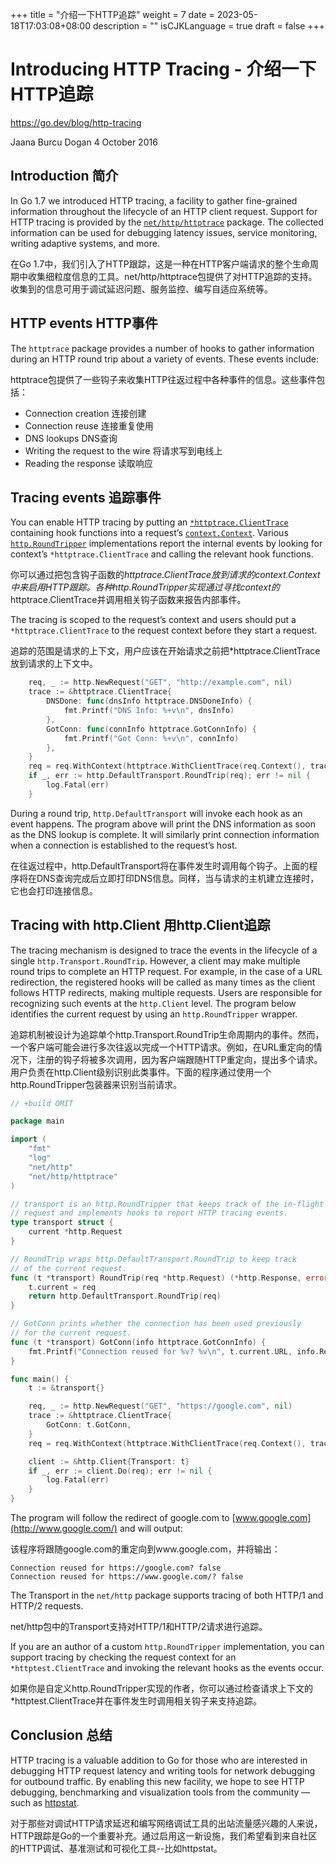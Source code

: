 +++
title = "介绍一下HTTP追踪"
weight = 7
date = 2023-05-18T17:03:08+08:00
description = ""
isCJKLanguage = true
draft = false
+++

# Introducing HTTP Tracing - 介绍一下HTTP追踪

https://go.dev/blog/http-tracing

Jaana Burcu Dogan
4 October 2016

## Introduction 简介

In Go 1.7 we introduced HTTP tracing, a facility to gather fine-grained information throughout the lifecycle of an HTTP client request. Support for HTTP tracing is provided by the [`net/http/httptrace`](https://go.dev/pkg/net/http/httptrace/) package. The collected information can be used for debugging latency issues, service monitoring, writing adaptive systems, and more.

在Go 1.7中，我们引入了HTTP跟踪，这是一种在HTTP客户端请求的整个生命周期中收集细粒度信息的工具。net/http/httptrace包提供了对HTTP追踪的支持。收集到的信息可用于调试延迟问题、服务监控、编写自适应系统等。

## HTTP events HTTP事件

The `httptrace` package provides a number of hooks to gather information during an HTTP round trip about a variety of events. These events include:

httptrace包提供了一些钩子来收集HTTP往返过程中各种事件的信息。这些事件包括：

- Connection creation 连接创建
- Connection reuse 连接重复使用
- DNS lookups DNS查询
- Writing the request to the wire 将请求写到电线上
- Reading the response 读取响应

## Tracing events 追踪事件

You can enable HTTP tracing by putting an [`*httptrace.ClientTrace`](https://go.dev/pkg/net/http/httptrace/#ClientTrace) containing hook functions into a request’s [`context.Context`](https://go.dev/pkg/context/#Context). Various [`http.RoundTripper`](https://go.dev/pkg/net/http/#RoundTripper) implementations report the internal events by looking for context’s `*httptrace.ClientTrace` and calling the relevant hook functions.

你可以通过把包含钩子函数的*httptrace.ClientTrace放到请求的context.Context中来启用HTTP跟踪。各种http.RoundTripper实现通过寻找context的*httptrace.ClientTrace并调用相关钩子函数来报告内部事件。

The tracing is scoped to the request’s context and users should put a `*httptrace.ClientTrace` to the request context before they start a request.

追踪的范围是请求的上下文，用户应该在开始请求之前把*httptrace.ClientTrace放到请求的上下文中。

```go linenums="1"
    req, _ := http.NewRequest("GET", "http://example.com", nil)
    trace := &httptrace.ClientTrace{
        DNSDone: func(dnsInfo httptrace.DNSDoneInfo) {
            fmt.Printf("DNS Info: %+v\n", dnsInfo)
        },
        GotConn: func(connInfo httptrace.GotConnInfo) {
            fmt.Printf("Got Conn: %+v\n", connInfo)
        },
    }
    req = req.WithContext(httptrace.WithClientTrace(req.Context(), trace))
    if _, err := http.DefaultTransport.RoundTrip(req); err != nil {
        log.Fatal(err)
    }
```

During a round trip, `http.DefaultTransport` will invoke each hook as an event happens. The program above will print the DNS information as soon as the DNS lookup is complete. It will similarly print connection information when a connection is established to the request’s host.

在往返过程中，http.DefaultTransport将在事件发生时调用每个钩子。上面的程序将在DNS查询完成后立即打印DNS信息。同样，当与请求的主机建立连接时，它也会打印连接信息。

## Tracing with http.Client 用http.Client追踪

The tracing mechanism is designed to trace the events in the lifecycle of a single `http.Transport.RoundTrip`. However, a client may make multiple round trips to complete an HTTP request. For example, in the case of a URL redirection, the registered hooks will be called as many times as the client follows HTTP redirects, making multiple requests. Users are responsible for recognizing such events at the `http.Client` level. The program below identifies the current request by using an `http.RoundTripper` wrapper.

追踪机制被设计为追踪单个http.Transport.RoundTrip生命周期内的事件。然而，一个客户端可能会进行多次往返以完成一个HTTP请求。例如，在URL重定向的情况下，注册的钩子将被多次调用，因为客户端跟随HTTP重定向，提出多个请求。用户负责在http.Client级别识别此类事件。下面的程序通过使用一个http.RoundTripper包装器来识别当前请求。

```go linenums="1"
// +build OMIT

package main

import (
    "fmt"
    "log"
    "net/http"
    "net/http/httptrace"
)

// transport is an http.RoundTripper that keeps track of the in-flight
// request and implements hooks to report HTTP tracing events.
type transport struct {
    current *http.Request
}

// RoundTrip wraps http.DefaultTransport.RoundTrip to keep track
// of the current request.
func (t *transport) RoundTrip(req *http.Request) (*http.Response, error) {
    t.current = req
    return http.DefaultTransport.RoundTrip(req)
}

// GotConn prints whether the connection has been used previously
// for the current request.
func (t *transport) GotConn(info httptrace.GotConnInfo) {
    fmt.Printf("Connection reused for %v? %v\n", t.current.URL, info.Reused)
}

func main() {
    t := &transport{}

    req, _ := http.NewRequest("GET", "https://google.com", nil)
    trace := &httptrace.ClientTrace{
        GotConn: t.GotConn,
    }
    req = req.WithContext(httptrace.WithClientTrace(req.Context(), trace))

    client := &http.Client{Transport: t}
    if _, err := client.Do(req); err != nil {
        log.Fatal(err)
    }
}
```

The program will follow the redirect of google.com to [www.google.com](http://www.google.com/) and will output:

该程序将跟随google.com的重定向到www.google.com，并将输出：

```
Connection reused for https://google.com? false
Connection reused for https://www.google.com/? false
```

The Transport in the `net/http` package supports tracing of both HTTP/1 and HTTP/2 requests.

net/http包中的Transport支持对HTTP/1和HTTP/2请求进行追踪。

If you are an author of a custom `http.RoundTripper` implementation, you can support tracing by checking the request context for an `*httptest.ClientTrace` and invoking the relevant hooks as the events occur.

如果你是自定义http.RoundTripper实现的作者，你可以通过检查请求上下文的*httptest.ClientTrace并在事件发生时调用相关钩子来支持追踪。

## Conclusion 总结

HTTP tracing is a valuable addition to Go for those who are interested in debugging HTTP request latency and writing tools for network debugging for outbound traffic. By enabling this new facility, we hope to see HTTP debugging, benchmarking and visualization tools from the community — such as [httpstat](https://github.com/davecheney/httpstat).

对于那些对调试HTTP请求延迟和编写网络调试工具的出站流量感兴趣的人来说，HTTP跟踪是Go的一个重要补充。通过启用这一新设施，我们希望看到来自社区的HTTP调试、基准测试和可视化工具--比如httpstat。
